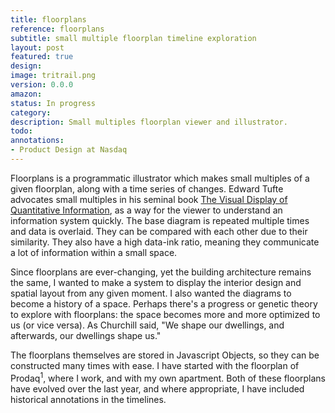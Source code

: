 ```yaml
---
title: floorplans
reference: floorplans
subtitle: small multiple floorplan timeline exploration
layout: post
featured: true
design: 
image: tritrail.png
version: 0.0.0
amazon: 
status: In progress
category: 
description: Small multiples floorplan viewer and illustrator.
todo:
annotations:
- Product Design at Nasdaq
---
```


Floorplans is a programmatic illustrator which makes small multiples of a given floorplan, along with a time series of changes. Edward Tufte advocates small multiples in his seminal book <a href="http://www.amazon.com/gp/product/0961392142/ref=as_li_tl?ie=UTF8&camp=1789&creative=390957&linkCode=as2">The Visual Display of Quantitative Information</a>, as a way for the viewer to understand an information system quickly. The base diagram is repeated multiple times and data is overlaid. They can be compared with each other due to their similarity. They also have a high data-ink ratio, meaning they communicate a lot of information within a small space.

Since floorplans are ever-changing, yet the building architecture remains the same, I wanted to make a system to display the interior design and spatial layout from any given moment. I also wanted the diagrams to become a history of a space. Perhaps there's a progress or genetic theory to explore with floorplans: the space becomes more and more optimized to us (or vice versa). As Churchill said, "We shape our dwellings, and afterwards, our dwellings shape us."

The floorplans themselves are stored in Javascript Objects, so they can be constructed many times with ease. I have started with the floorplan of Prodaq<sup>1</sup>, where I work, and with my own apartment. Both of these floorplans have evolved over the last year, and where appropriate, I have included historical annotations in the timelines.